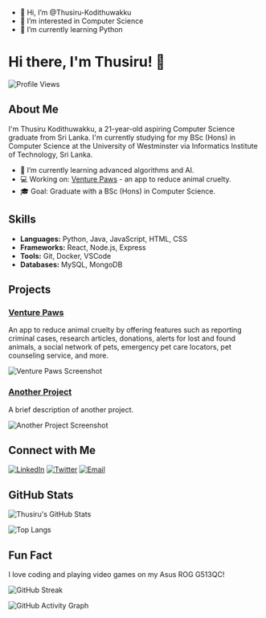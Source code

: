 - 👋 Hi, I’m @Thusiru-Kodithuwakku
- 👀 I’m interested in Computer Science
- 🌱 I’m currently learning Python

# Hi there, I'm Thusiru! 👋

![Profile Views](https://komarev.com/ghpvc/?username=Thusiru-Kodithuwakku&color=blue)

## About Me

I'm Thusiru Kodithuwakku, a 21-year-old aspiring Computer Science graduate from Sri Lanka. I'm currently studying for my BSc (Hons) in Computer Science at the University of Westminster via Informatics Institute of Technology, Sri Lanka.

- 🌱 I’m currently learning advanced algorithms and AI.
- 💻 Working on: [Venture Paws](https://github.com/Thusiru-Kodithuwakku/Venture-Paws) - an app to reduce animal cruelty.
- 🎓 Goal: Graduate with a BSc (Hons) in Computer Science.

## Skills
- **Languages:** Python, Java, JavaScript, HTML, CSS
- **Frameworks:** React, Node.js, Express
- **Tools:** Git, Docker, VSCode
- **Databases:** MySQL, MongoDB

## Projects

### [Venture Paws](https://github.com/Thusiru-Kodithuwakku/Venture-Paws)
An app to reduce animal cruelty by offering features such as reporting criminal cases, research articles, donations, alerts for lost and found animals, a social network of pets, emergency pet care locators, pet counseling service, and more.

![Venture Paws Screenshot](https://path-to-your-image.com/screenshot.png)

### [Another Project](https://github.com/Thusiru-Kodithuwakku/another-project)
A brief description of another project.

![Another Project Screenshot](https://path-to-your-image.com/another-screenshot.png)

## Connect with Me

[![LinkedIn](https://img.shields.io/badge/LinkedIn-Thusiru-blue?style=flat&logo=linkedin)](https://www.linkedin.com/in/thusiru-kodithuwakku/)
[![Twitter](https://img.shields.io/badge/Twitter-@Thusiru-1DA1F2?style=flat&logo=twitter)](https://twitter.com/Thusiru)
[![Email](https://img.shields.io/badge/Email-thusiru@example.com-red?style=flat&logo=gmail)](mailto:thusiru@example.com)

## GitHub Stats

![Thusiru's GitHub Stats](https://github-readme-stats.vercel.app/api?username=Thusiru-Kodithuwakku&show_icons=true&theme=radical)

![Top Langs](https://github-readme-stats.vercel.app/api/top-langs/?username=Thusiru-Kodithuwakku&layout=compact&theme=radical)

## Fun Fact
I love coding and playing video games on my Asus ROG G513QC!

<!-- Optional: GitHub streak stats -->
![GitHub Streak](https://github-readme-streak-stats.herokuapp.com/?user=Thusiru-Kodithuwakku&theme=radical)

<!-- Optional: GitHub Activity Graph -->
![GitHub Activity Graph](https://activity-graph.herokuapp.com/graph?username=Thusiru-Kodithuwakku&theme=radical)



<!---
Thusiru-Kodithuwakku/Thusiru-Kodithuwakku is a ✨ special ✨ repository because its `README.md` (this file) appears on your GitHub profile.
You can click the Preview link to take a look at your changes.
--->
